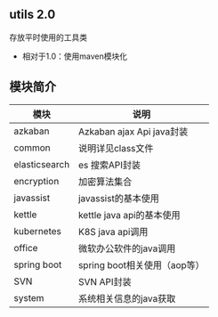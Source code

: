 ## utils  2.0
存放平时使用的工具类
* 相对于1.0：使用maven模块化

## 模块简介

|模块|说明|
|---|-----|
|azkaban|Azkaban ajax Api java封装|
|common|说明详见class文件|
|elasticsearch|es 搜索API封装|
|encryption|加密算法集合|
|javassist|javassist的基本使用|
|kettle|kettle java api的基本使用|
|kubernetes|K8S java api调用|
|office|微软办公软件的java调用|
|spring boot|spring boot相关使用（aop等）|
|SVN|SVN API封装|
|system|系统相关信息的java获取|